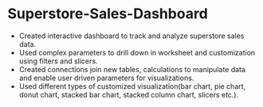 # Superstore-Sales-Dashboard

- Created interactive dashboard to track and analyze superstore sales data.
- Used complex parameters to drill down in worksheet and customization using filters and slicers.
- Created connections join new tables, calculations to manipulate data and enable user driven parameters for visualizations.
- Used different types of customized visualization(bar chart, pie chart, donut chart, stacked bar chart, stacked column chart, slicers etc.).
